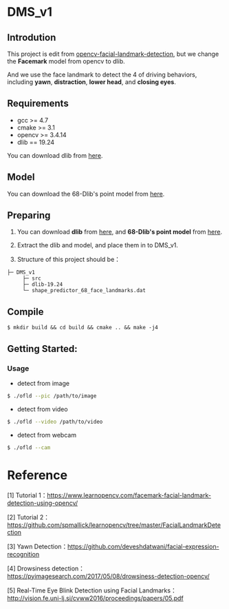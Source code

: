 # DMS_v1
## Introdution
This project is edit from [opencv-facial-landmark-detection](https://learnopencv.com/facemark-facial-landmark-detection-using-opencv/), but we change the **Facemark** model from opencv to dlib.

And we use the face landmark to detect the 4 of driving behaviors, including **yawn**, **distraction**, **lower head**, and **closing eyes**.

## Requirements
- gcc >= 4.7
- cmake >= 3.1
- opencv >= 3.4.14
- dlib == 19.24

You can download dlib from [here](http://dlib.net/).

## Model
You can download the 68-Dlib's point model from [here](https://github.com/davisking/dlib-models/blob/master/shape_predictor_68_face_landmarks.dat.bz2).

## Preparing
1. You can download **dlib** from [here](http://dlib.net/), and **68-Dlib's point model** from [here](https://github.com/davisking/dlib-models/blob/master/shape_predictor_68_face_landmarks.dat.bz2).

2. Extract the dlib and model, and place them in to DMS_v1. 
3. Structure of this project should be：
```
├─ DMS_v1
     ├─ src
     ├─ dlib-19.24
     └─ shape_predictor_68_face_landmarks.dat
```

## Compile
    $ mkdir build && cd build && cmake .. && make -j4

## Getting Started:
### Usage
* detect from image
```bash
$ ./ofld --pic /path/to/image
```
* detect from video
```bash
$ ./ofld --video /path/to/video
```
* detect from webcam
```bash
$ ./ofld --cam
```

# Reference
[1] Tutorial 1：<https://www.learnopencv.com/facemark-facial-landmark-detection-using-opencv/>

[2] Tutorial 2：<https://github.com/spmallick/learnopencv/tree/master/FacialLandmarkDetection>

[3] Yawn Detection：<https://github.com/deveshdatwani/facial-expression-recognition>

[4] Drowsiness detection：<https://pyimagesearch.com/2017/05/08/drowsiness-detection-opencv/>

[5] Real-Time Eye Blink Detection using Facial Landmarks：<http://vision.fe.uni-lj.si/cvww2016/proceedings/papers/05.pdf>
